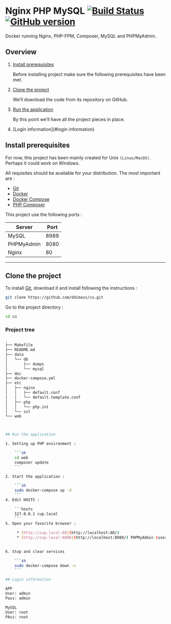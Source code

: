 # Nginx PHP MySQL [![Build Status](https://travis-ci.org/nanoninja/docker-nginx-php-mysql.svg?branch=master)](https://travis-ci.org/nanoninja/docker-nginx-php-mysql) [![GitHub version](https://badge.fury.io/gh/nanoninja%2Fdocker-nginx-php-mysql.svg)](https://badge.fury.io/gh/nanoninja%2Fdocker-nginx-php-mysql)

Docker running Nginx, PHP-FPM, Composer, MySQL and PHPMyAdmin.

## Overview

1. [Install prerequisites](#install-prerequisites)

    Before installing project make sure the following prerequisites have been met.

2. [Clone the project](#clone-the-project)

    We’ll download the code from its repository on GitHub.

3. [Run the application](#run-the-application)

    By this point we’ll have all the project pieces in place.
4. [Login information](#login information)

## Install prerequisites

For now, this project has been mainly created for Unix `(Linux/MacOS)`. Perhaps it could work on Windows.

All requisites should be available for your distribution. The most important are :

* [Git](https://git-scm.com/downloads)
* [Docker](https://docs.docker.com/engine/installation/)
* [Docker Compose](https://docs.docker.com/compose/install/)
* [PHP Composer](https://getcomposer.org/download/)


This project use the following ports :

| Server     | Port |
|------------|------|
| MySQL      | 8989 |
| PHPMyAdmin | 8080 |
| Nginx      | 80 |

___

## Clone the project

To install [Git](https://github.com/ddimass/cu.git), download it and install following the instructions :

```sh
git clone https://github.com/ddimass/cu.git
```

Go to the project directory :

```sh
cd cu
```

### Project tree

```sh
.
├── Makefile
├── README.md
├── data
│   └── db
│       ├── dumps
│       └── mysql
├── doc
├── docker-compose.yml
├── etc
│   ├── nginx
│   │   ├── default.conf
│   │   └── default.template.conf
│   ├── php
│   │   └── php.ini
│   └── ssl
└── web



## Run the application

1. Setting up PHP environment : 

    ```sh
    cd web
    composer update
    ```

2. Start the application :

    ```sh
    sudo docker-compose up -d
    ```
4. Edit HOSTS :

    ```hosts
    127.0.0.1 cup.local
    ```
5. Open your favorite browser :
 
     * [http://cup.local:80](http://localhost:80/)
     * [http://cup.local:8080](http://localhost:8080/) PHPMyAdmin (username: dev, password: dev)
   

6. Stop and clear services

    ```sh
    sudo docker-compose down -v
    ```

## Login information

APP
User: admin
Pass: admin

MySQL
User: root
PAss: root
   